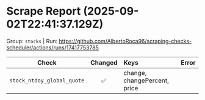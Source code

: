 # Scrape Report (2025-09-02T22:41:37.129Z)

Group: `stocks`  |  Run: https://github.com/AlbertoRoca96/scraping-checks-scheduler/actions/runs/17417753785

| Check | Changed | Keys | Error |
|---|:---:|:--|:--|
| `stock_ntdoy_global_quote` | ✅ | change, changePercent, price |  |
